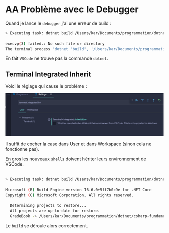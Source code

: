 # AA Problème avec le Debugger

Quand je lance le `debugger` j'ai une erreur de build :

```bash
> Executing task: dotnet build /Users/kar/Documents/programmation/dotnet/csharp-fundamental/gradebook/src/GradeBook/GradeBook.csproj /property:GenerateFullPaths=true /consoleloggerparameters:NoSummary <

execvp(3) failed.: No such file or directory
The terminal process "dotnet 'build', '/Users/kar/Documents/programmation/dotnet/csharp-fundamental/gradebook/src/GradeBook/GradeBook.csproj', '/property:GenerateFullPaths=true', '/consoleloggerparameters:NoSummary'" failed to launch (exit code: 1).
```

En fait `VSCode` ne trouve pas la commande `dotnet`.

## Terminal Integrated Inherit

Voici le réglage qui cause le problème :

<img src="assets/Screenshot 2020-07-29 at 15.46.11.png" alt="Screenshot 2020-07-29 at 15.46.11" style="zoom:50%;" />

Il suffit de cocher la case dans User et dans Workspace (sinon cela ne fonctionne pas).

En gros les nouveaux `shells` doivent hériter leurs environnement de VSCode.

```bash

> Executing task: dotnet build /Users/kar/Documents/programmation/dotnet/csharp-fundamental/gradebook/src/GradeBook/GradeBook.csproj /property:GenerateFullPaths=true /consoleloggerparameters:NoSummary <

Microsoft (R) Build Engine version 16.6.0+5ff7b0c9e for .NET Core
Copyright (C) Microsoft Corporation. All rights reserved.

  Determining projects to restore...
  All projects are up-to-date for restore.
  GradeBook -> /Users/kar/Documents/programmation/dotnet/csharp-fundamental/gradebook/src/GradeBook/bin/Debug/netcoreapp3.1/GradeBook.dll
```

Le `build` se déroule alors correctement.